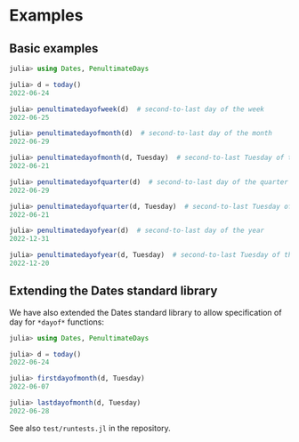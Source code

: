 # Examples

## Basic examples

```julia
julia> using Dates, PenultimateDays

julia> d = today()
2022-06-24

julia> penultimatedayofweek(d)  # second-to-last day of the week
2022-06-25

julia> penultimatedayofmonth(d)  # second-to-last day of the month
2022-06-29

julia> penultimatedayofmonth(d, Tuesday)  # second-to-last Tuesday of the month
2022-06-21

julia> penultimatedayofquarter(d)  # second-to-last day of the quarter
2022-06-29

julia> penultimatedayofquarter(d, Tuesday)  # second-to-last Tuesday of the quarter
2022-06-21

julia> penultimatedayofyear(d)  # second-to-last day of the year
2022-12-31

julia> penultimatedayofyear(d, Tuesday)  # second-to-last Tuesday of the year
2022-12-20
```

## Extending the Dates standard library

We have also extended the Dates standard library to allow specification of day for `*dayof*` functions:
```julia
julia> using Dates, PenultimateDays

julia> d = today()
2022-06-24

julia> firstdayofmonth(d, Tuesday)
2022-06-07

julia> lastdayofmonth(d, Tuesday)
2022-06-28
```

See also `test/runtests.jl` in the repository.